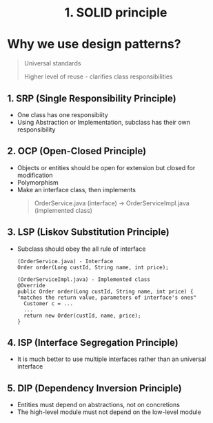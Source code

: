 <!-- HEADER -->
<div align="center">
  <h1 align="center">1. SOLID principle</h1>
</div>

# Why we use design patterns?
> Universal standards
>
> Higher level of reuse - clarifies class responsibilities

## 1. SRP (Single Responsibility Principle)
* One class has one responsibiity 
* Using Abstraction or Implementation, subclass has their own responsibility

## 2. OCP (Open-Closed Principle)
* Objects or entities should be open for extension but closed for modification
* Polymorphism
* Make an interface class, then implements
  > OrderService.java (interface) -> OrderServiceImpl.java (implemented class)

## 3. LSP (Liskov Substitution Principle)
* Subclass should obey the all rule of interface
  ```shell
  (OrderService.java) - Interface
  Order order(Long custId, String name, int price);
  
  (OrderServiceImpl.java) - Implemented class
  @Override
  public Order order(Long custId, String name, int price) {
  "matches the return value, parameters of interface's ones"
    Customer c = ...
    ...
    return new Order(custId, name, price);
  }
  ```
  
## 4. ISP (Interface Segregation Principle)
* It is much better to use multiple interfaces rather than an universal interface

## 5. DIP (Dependency Inversion Principle)
* Entities must depend on abstractions, not on concretions
* The high-level module must not depend on the low-level module